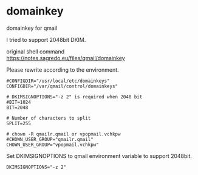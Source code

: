# domainkey
domainkey for qmail

I tried to support 2048bit DKIM.

original shell command  
https://notes.sagredo.eu/files/qmail/domainkey

Please rewrite according to the environment.
```
#CONFIGDIR="/usr/local/etc/domainkeys"
CONFIGDIR="/var/qmail/control/domainkeys"

# DKIMSIGNOPTIONS="-z 2" is required when 2048 bit
#BIT=1024
BIT=2048

# Number of characters to split
SPLIT=255

# chown -R qmailr.qmail or vpopmail.vchkpw
#CHOWN_USER_GROUP="qmailr.qmail"
CHOWN_USER_GROUP="vpopmail.vchkpw"
```

Set DKIMSIGNOPTIONS to qmail environment variable to support 2048bit.
```
DKIMSIGNOPTIONS="-z 2"
```
